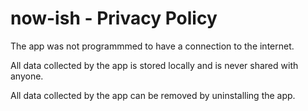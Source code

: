 # now-ish - Privacy Policy

The app was not programmmed to have a connection to the internet.

All data collected by the app is stored locally and is never shared with anyone.

All data collected by the app can be removed by uninstalling the app.
